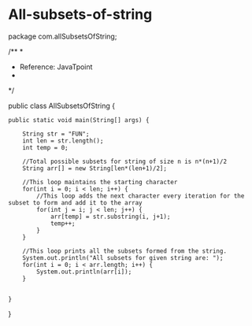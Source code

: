 # All-subsets-of-string
package com.allSubsetsOfString;

/**
 *
 * Reference: JavaTpoint
 * 
 */

public class AllSubsetsOfString {

    public static void main(String[] args) {
        
        String str = "FUN";  
        int len = str.length();  
        int temp = 0;  
        
        //Total possible subsets for string of size n is n*(n+1)/2  
        String arr[] = new String[len*(len+1)/2];  
  
        //This loop maintains the starting character  
        for(int i = 0; i < len; i++) {  
            //This loop adds the next character every iteration for the subset to form and add it to the array  
            for(int j = i; j < len; j++) {  
                arr[temp] = str.substring(i, j+1);  
                temp++;  
            }  
        }  
  
        //This loop prints all the subsets formed from the string.  
        System.out.println("All subsets for given string are: ");  
        for(int i = 0; i < arr.length; i++) {  
            System.out.println(arr[i]);  
        }  
        
        
    }
}
